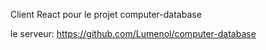 Client React pour le projet computer-database


le serveur: https://github.com/Lumenol/computer-database
